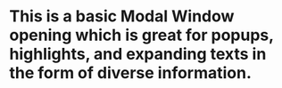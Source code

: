 # This is a basic Modal Window opening which is great for popups, highlights, and expanding texts in the form of diverse information.
